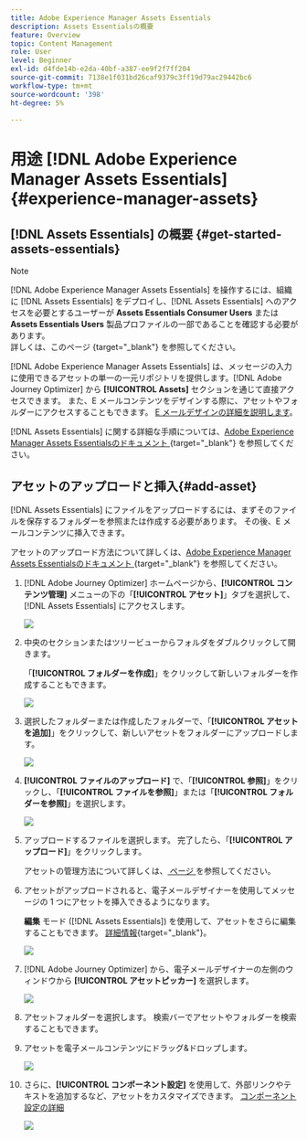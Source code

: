 ```yaml
---
title: Adobe Experience Manager Assets Essentials
description: Assets Essentialsの概要
feature: Overview
topic: Content Management
role: User
level: Beginner
exl-id: d4fde14b-e2da-40bf-a387-ee9f2f7ff204
source-git-commit: 7138e1f031bd26caf9379c3ff19d79ac29442bc6
workflow-type: tm+mt
source-wordcount: '398'
ht-degree: 5%

---
```


# 用途 [!DNL Adobe Experience Manager Assets Essentials] {#experience-manager-assets}

## [!DNL Assets Essentials] の概要  {#get-started-assets-essentials}

>[!NOTE]
>
> [!DNL Adobe Experience Manager Assets Essentials] を操作するには、組織に [!DNL Assets Essentials] をデプロイし、[!DNL Assets Essentials] へのアクセスを必要とするユーザーが **Assets Essentials Consumer Users** または **Assets Essentials Users** 製品プロファイルの一部であることを確認する必要があります。 <br> 詳しくは、このページ [](https://experienceleague.adobe.com/docs/experience-manager-assets-essentials/help/deploy-administer.html?lang=ja){target=&quot;_blank&quot;} を参照してください。

[!DNL Adobe Experience Manager Assets Essentials] は、メッセージの入力に使用できるアセットの単一の一元リポジトリを提供します。[!DNL Adobe Journey Optimizer] から **[!UICONTROL Assets]** セクションを通じて直接アクセスできます。 また、E メールコンテンツをデザインする際に、アセットやフォルダーにアクセスすることもできます。 [E メールデザインの詳細を説明します](design-emails.md)。

[!DNL Assets Essentials] に関する詳細な手順については、[Adobe Experience Manager Assets Essentialsのドキュメント ](https://experienceleague.adobe.com/docs/experience-manager-assets-essentials/help/introduction.html?lang=ja){target=&quot;_blank&quot;} を参照してください。

## アセットのアップロードと挿入{#add-asset}

[!DNL Assets Essentials] にファイルをアップロードするには、まずそのファイルを保存するフォルダーを参照または作成する必要があります。 その後、E メールコンテンツに挿入できます。

アセットのアップロード方法について詳しくは、[Adobe Experience Manager Assets Essentialsのドキュメント ](https://experienceleague.adobe.com/docs/experience-manager-assets-essentials/help/add-delete.html){target=&quot;_blank&quot;} を参照してください。

1. [!DNL Adobe Journey Optimizer] ホームページから、**[!UICONTROL コンテンツ管理]** メニューの下の「**[!UICONTROL アセット]**」タブを選択して、[!DNL Assets Essentials] にアクセスします。

   ![](assets/media_library_1.png)

1. 中央のセクションまたはツリービューからフォルダをダブルクリックして開きます。

   「**[!UICONTROL フォルダーを作成]**」をクリックして新しいフォルダーを作成することもできます。

   ![](assets/media_library_8.png)

1. 選択したフォルダーまたは作成したフォルダーで、「**[!UICONTROL アセットを追加]**」をクリックして、新しいアセットをフォルダーにアップロードします。

   ![](assets/media_library_2.png)

1. **[!UICONTROL ファイルのアップロード]** で、「**[!UICONTROL 参照]**」をクリックし、「**[!UICONTROL ファイルを参照]**」または「**[!UICONTROL フォルダーを参照]**」を選択します。

   ![](assets/media_library_3.png)

1. アップロードするファイルを選択します。 完了したら、「**[!UICONTROL アップロード]**」をクリックします。

   アセットの管理方法について詳しくは、[ ページ ](https://experienceleague.adobe.com/docs/experience-manager-assets-essentials/help/manage-organize.html) を参照してください。

1. アセットがアップロードされると、電子メールデザイナーを使用してメッセージの 1 つにアセットを挿入できるようになります。

   **編集** モード ([!DNL Assets Essentials]) を使用して、アセットをさらに編集することもできます。 [詳細情報](https://experienceleague.adobe.com/docs/experience-manager-assets-essentials/help/edit-images.html){target=&quot;_blank&quot;}。

   ![](assets/media_library_12.png)

1. [!DNL Adobe Journey Optimizer] から、電子メールデザイナーの左側のウィンドウから **[!UICONTROL アセットピッカー]** を選択します。

   ![](assets/media_library_5.png)

1. アセットフォルダーを選択します。 検索バーでアセットやフォルダーを検索することもできます。

1. アセットを電子メールコンテンツにドラッグ&amp;ドロップします。

   ![](assets/media_library_6.png)

1. さらに、**[!UICONTROL コンポーネント設定]** を使用して、外部リンクやテキストを追加するなど、アセットをカスタマイズできます。 [コンポーネント設定の詳細](content-components.md)

   ![](assets/media_library_13.png)
